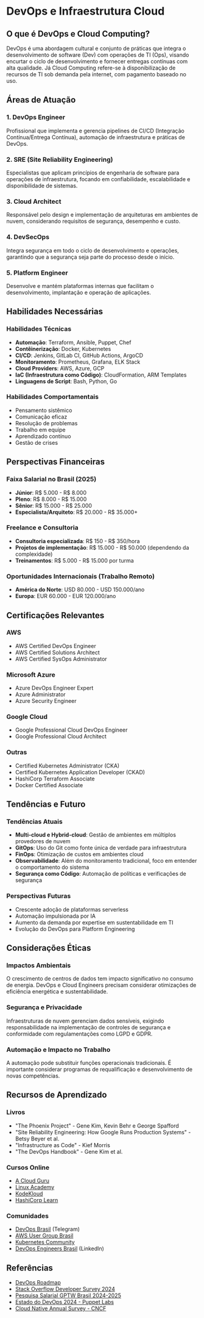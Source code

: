 # DevOps e Infraestrutura Cloud

## O que é DevOps e Cloud Computing?

DevOps é uma abordagem cultural e conjunto de práticas que integra o desenvolvimento de software (Dev) com operações de TI (Ops), visando encurtar o ciclo de desenvolvimento e fornecer entregas contínuas com alta qualidade. Já Cloud Computing refere-se à disponibilização de recursos de TI sob demanda pela internet, com pagamento baseado no uso.

## Áreas de Atuação

### 1. DevOps Engineer
Profissional que implementa e gerencia pipelines de CI/CD (Integração Contínua/Entrega Contínua), automação de infraestrutura e práticas de DevOps.

### 2. SRE (Site Reliability Engineering)
Especialistas que aplicam princípios de engenharia de software para operações de infraestrutura, focando em confiabilidade, escalabilidade e disponibilidade de sistemas.

### 3. Cloud Architect
Responsável pelo design e implementação de arquiteturas em ambientes de nuvem, considerando requisitos de segurança, desempenho e custo.

### 4. DevSecOps
Integra segurança em todo o ciclo de desenvolvimento e operações, garantindo que a segurança seja parte do processo desde o início.

### 5. Platform Engineer
Desenvolve e mantém plataformas internas que facilitam o desenvolvimento, implantação e operação de aplicações.

## Habilidades Necessárias

### Habilidades Técnicas
- **Automação**: Terraform, Ansible, Puppet, Chef
- **Contêinerização**: Docker, Kubernetes
- **CI/CD**: Jenkins, GitLab CI, GitHub Actions, ArgoCD
- **Monitoramento**: Prometheus, Grafana, ELK Stack
- **Cloud Providers**: AWS, Azure, GCP
- **IaC (Infraestrutura como Código)**: CloudFormation, ARM Templates
- **Linguagens de Script**: Bash, Python, Go

### Habilidades Comportamentais
- Pensamento sistêmico
- Comunicação eficaz
- Resolução de problemas
- Trabalho em equipe
- Aprendizado contínuo
- Gestão de crises

## Perspectivas Financeiras

### Faixa Salarial no Brasil (2025)
- **Júnior**: R$ 5.000 - R$ 8.000
- **Pleno**: R$ 8.000 - R$ 15.000
- **Sênior**: R$ 15.000 - R$ 25.000
- **Especialista/Arquiteto**: R$ 20.000 - R$ 35.000+

### Freelance e Consultoria
- **Consultoria especializada**: R$ 150 - R$ 350/hora
- **Projetos de implementação**: R$ 15.000 - R$ 50.000 (dependendo da complexidade)
- **Treinamentos**: R$ 5.000 - R$ 15.000 por turma

### Oportunidades Internacionais (Trabalho Remoto)
- **América do Norte**: USD 80.000 - USD 150.000/ano
- **Europa**: EUR 60.000 - EUR 120.000/ano

## Certificações Relevantes

### AWS
- AWS Certified DevOps Engineer
- AWS Certified Solutions Architect
- AWS Certified SysOps Administrator

### Microsoft Azure
- Azure DevOps Engineer Expert
- Azure Administrator
- Azure Security Engineer

### Google Cloud
- Google Professional Cloud DevOps Engineer
- Google Professional Cloud Architect

### Outras
- Certified Kubernetes Administrator (CKA)
- Certified Kubernetes Application Developer (CKAD)
- HashiCorp Terraform Associate
- Docker Certified Associate

## Tendências e Futuro

### Tendências Atuais
- **Multi-cloud e Hybrid-cloud**: Gestão de ambientes em múltiplos provedores de nuvem
- **GitOps**: Uso do Git como fonte única de verdade para infraestrutura
- **FinOps**: Otimização de custos em ambientes cloud
- **Observabilidade**: Além do monitoramento tradicional, foco em entender o comportamento do sistema
- **Segurança como Código**: Automação de políticas e verificações de segurança

### Perspectivas Futuras
- Crescente adoção de plataformas serverless
- Automação impulsionada por IA
- Aumento da demanda por expertise em sustentabilidade em TI
- Evolução do DevOps para Platform Engineering

## Considerações Éticas

### Impactos Ambientais
O crescimento de centros de dados tem impacto significativo no consumo de energia. DevOps e Cloud Engineers precisam considerar otimizações de eficiência energética e sustentabilidade.

### Segurança e Privacidade
Infraestruturas de nuvem gerenciam dados sensíveis, exigindo responsabilidade na implementação de controles de segurança e conformidade com regulamentações como LGPD e GDPR.

### Automação e Impacto no Trabalho
A automação pode substituir funções operacionais tradicionais. É importante considerar programas de requalificação e desenvolvimento de novas competências.

## Recursos de Aprendizado

### Livros
- "The Phoenix Project" - Gene Kim, Kevin Behr e George Spafford
- "Site Reliability Engineering: How Google Runs Production Systems" - Betsy Beyer et al.
- "Infrastructure as Code" - Kief Morris
- "The DevOps Handbook" - Gene Kim et al.

### Cursos Online
- [A Cloud Guru](https://acloudguru.com/)
- [Linux Academy](https://linuxacademy.com/)
- [KodeKloud](https://kodekloud.com/)
- [HashiCorp Learn](https://learn.hashicorp.com/)

### Comunidades
- [DevOps Brasil](https://t.me/devopsbrasil) (Telegram)
- [AWS User Group Brasil](https://aws.amazon.com/pt/developer/community/usergroups/)
- [Kubernetes Community](https://kubernetes.io/community/)
- [DevOps Engineers Brasil](https://www.linkedin.com/groups/13525602/) (LinkedIn)

## Referências
- [DevOps Roadmap](https://roadmap.sh/devops)
- [Stack Overflow Developer Survey 2024](https://insights.stackoverflow.com/survey/2024)
- [Pesquisa Salarial GPTW Brasil 2024-2025](https://gptw.com.br/)
- [Estado do DevOps 2024 - Puppet Labs](https://puppet.com/resources/report/state-of-devops-report)
- [Cloud Native Annual Survey - CNCF](https://www.cncf.io/reports/)